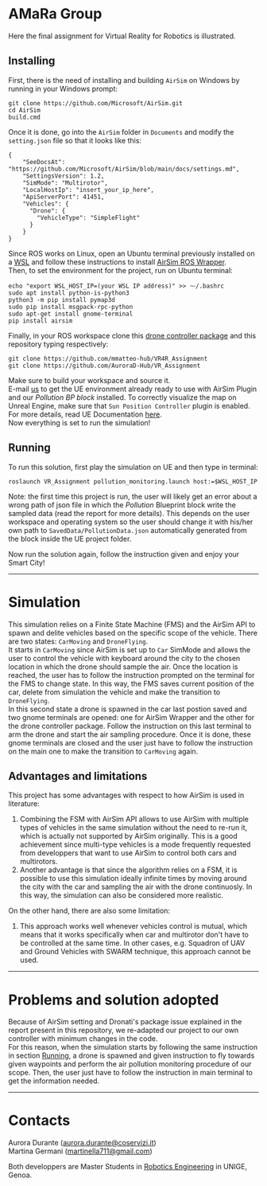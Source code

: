 # AMaRa Group
Here the final assignment for Virtual Reality for Robotics is illustrated.  
## Installing 
First, there is the need of installing and building `AirSim` on Windows by running in your Windows prompt:
```
git clone https://github.com/Microsoft/AirSim.git
cd AirSim
build.cmd
```
Once it is done, go into the `AirSim` folder in `Documents` and modify the `setting.json` file so that it looks like this:  
```
{
    "SeeDocsAt": "https://github.com/Microsoft/AirSim/blob/main/docs/settings.md",
    "SettingsVersion": 1.2,
    "SimMode": "Multirotor",
    "LocalHostIp": "insert_your_ip_here",
    "ApiServerPort": 41451,
    "Vehicles": {
      "Drone": {
        "VehicleType": "SimpleFlight"
      }
    }
}
```
Since ROS works on Linux, open an Ubuntu terminal previously installed on a [WSL](https://learn.microsoft.com/en-us/windows/wsl/install) and follow these instructions to install [AirSim ROS Wrapper](https://microsoft.github.io/AirSim/airsim_ros_pkgs/).  
Then, to set the environment for the project, run on Ubuntu terminal:
```
echo "export WSL_HOST_IP=(your WSL IP address)" >> ⁓/.bashrc
sudo apt install python-is-python3
python3 -m pip install pymap3d
sudo pip install msgpack-rpc-python
sudo apt-get install gnome-terminal
pip install airsim
```
Finally, in your ROS workspace clone this [drone controller package](https://github.com/mmatteo-hub/VR4R_Assignment) and this repository typing respectively:
```
git clone https://github.com/mmatteo-hub/VR4R_Assignment
git clone https://github.com/AuroraD-Hub/VR_Assignment
```
Make sure to build your workspace and source it.  
E-mail [us](Contacts) to get the UE environment already ready to use with AirSim Plugin and our _Pollution BP block_ installed. To correctly visualize the map on Unreal Engine, make sure that `Sun Position Controller` plugin is enabled. For more details, read UE Documentation [here](https://docs.unrealengine.com/5.1/en-US/geographically-accurate-sun-positioning-tool-in-unreal-engine/).  
Now everything is set to run the simulation!
## Running
To run this solution, first play the simulation on UE and then type in terminal:
```
roslaunch VR_Assignment pollution_monitoring.launch host:=$WSL_HOST_IP
```
Note: the first time this project is run, the user will likely get an error about a wrong path of json file in which the _Pollution_ Blueprint block write the sampled data (read the report for more details). This depends on the user workspace and operating system so the user should change it with his/her own path to `SavedData/PollutionData.json` automatically generated from the block inside the UE project folder.  

Now run the solution again, follow the instruction given and enjoy your Smart City!

---------------------------------------------------------------------------
# Simulation
This simulation relies on a Finite State Machine (FMS) and the AirSim API to spawn and delite vehicles based on the specific scope of the vehicle. There are two states: `CarMoving` and `DroneFlying`.  
It starts in `CarMoving` since AirSim is set up to `Car` SimMode and allows the user to control the vehicle with keyboard around the city to the chosen location in which the drone should sample the air. Once the location is reached, the user has to follow the instruction prompted on the terminal for the FMS to change state. In this way, the FMS saves current position of the car, delete from simulation the vehicle and make the transition to `DroneFlying`.  
In this second state a drone is spawned in the car last postion saved and two gnome terminals are opened: one for AirSim Wrapper and the other for the drone controller package. Follow the instruction on this last terminal to arm the drone and start the air sampling procedure. Once it is done, these gnome terminals are closed and the user just have to follow the instruction on the main one to make the transition to `CarMoving` again.  
## Advantages and limitations
This project has some advantages with respect to how AirSim is used in literature:
1. Combining the FSM with AirSim API allows to use AirSim with multiple types of vehicles in the same simulation without the need to re-run it, which is actually not supported by AirSim originally. This is a good achievement since multi-type vehicles is a mode frequently requested from developpers that want to use AirSim to control both cars and multirotors.  
2. Another advantage is that since the algorithm relies on a FSM, it is possible to use this simulation ideally infinite times by moving around the city with the car and sampling the air with the drone continuosly. In this way, the simulation can also be considered more realistic.

On the other hand, there are also some limitation:
1. This approach works well whenever vehicles control is mutual, which means that it works specifically when car and multirotor don't have to be controlled at the same time. In other cases, e.g. Squadron of UAV and Ground Vehicles with SWARM technique, this approach cannot be used.
   
--------------------------------------------------------------------------------------------  
# Problems and solution adopted
Because of AirSim setting and Dronati's package issue explained in the report present in this repository, we re-adapted our project to our own controller with minimum changes in the code.  
For this reason, when the simulation starts by following the same instruction in section [Running](Running), a drone is spawned and given instruction to fly towards given waypoints and perform the air pollution monitoring procedure of our scope. Then, the user just have to follow the instruction in main terminal to get the information needed.

--------------------------------------------------------------------------------------------  
# Contacts
Aurora Durante (aurora.durante@coservizi.it)  
Martina Germani (martinella711@gmail.com)  

Both developpers are Master Students in [Robotics Engineering](https://corsi.unige.it/en/corsi/10635) in UNIGE, Genoa.
